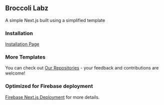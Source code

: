 ## Broccoli Labz

A simple Next.js built using a simplified template

### Installation

[Installation Page](https://labz.broccolibusiness.com/install)

### More Templates

You can check out [Our Repositories](https://github.com/BroccoliLabz?tab=repositories) - your feedback and contributions are welcome!

### Optimized for Firebase deployment

[Firebase Next.js Deployment](https://firebase.google.com/docs/hosting/frameworks/nextjs) for more details.
